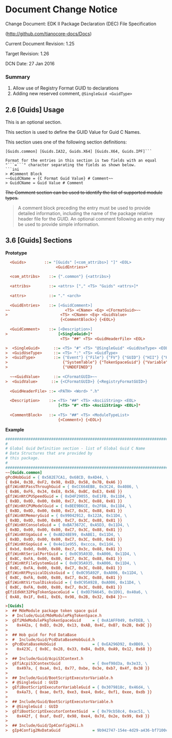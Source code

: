 # Document Change Notice


Change Document: EDK II Package Declaration (DEC) File Specification

(http://github.com/tianocore-docs/Docs)

Current Document Revision: 1.25

Target Revision: 1.26

DCN Date: 27 Jan 2016

### Summary

1. Allow use of Registry Format GUID to declarations
2. Adding new reserved comment, ```@SingleGuid <GuidType>```


## 2.6 [Guids] Usage
This is an optional section.

This section is used to define the GUID Value for Guid C Names.

This section uses one of the following section definitions:

```[Guids] [Guids.IA32] [Guids.X64] [Guids.IPF] [Guids.EBC]
[Guids.common] [Guids.IA32, Guids.X64] [Guids.X64, Guids.IPF]```

Format for the entries in this section is two fields with an equal "```=```" character separating the fields as shown below.
```ini
> #Comment Block
~~GuidCName = {C Format Guid Value} # Comment~~
> GuidCName = Guid Value # Comment
```

~~The Comment section can be used to identify the list of supported module types.~~

> A comment block preceding the entry must be used to provide detailed  information, including the name of the package relative header file for the GUID. An optional comment following an entry may be used to provide simple information.


## 3.6 [Guids] Sections
**Prototype**
```ini
  <Guids>        ::= "[Guids" [<com_attribs>] "]" <EOL>
                      <GuidEntries>*
                      
  <com_attribs>    ::= {".common"} {<attribs>}
  
  <attribs>        ::= <attrs> ["," <TS> "Guids" <attrs>]*
  
  <attrs>          ::= "." <arch>
  
  <GuidEntries>    ::= [<GuidComment>]
~~                        <TS> <CName> <Eq> <CFormatGuid>~~
>                       <TS> <CName> <Eq> <GuidValue>
                        {<CommentBlock>} {<EOL>}
  
  <GuidComment>    ::= [<Description>]
>                      [<SingleGuid>]*
                        <TS> "##" <TS> <GuidHeaderFile> <EOL>

>  <SingleGuid>      ::= <TS> "#" <TS> "@SingleGuid" <GuidUseType> <EOL> 
>  <GuidUseType>     ::= <TS> ":" <TS> <GuidType>
>  <GuidType>        ::= {"Event"} {"File"} {"FV"} {"GUID"} {"HII"} {"HOB"}
>                        {"SystemTable"} {"TokenSpaceGuid"} {"Variable"}
>                        {"UNDEFINED"}
  
  ~~<GuidValue>      ::= <CFormatGUID>~~
>  <GuidValue>      ::= {<CFormatGUID>} {<RegistryFormatGUID>}
  
  <GuidHeaderFile> ::= <PATH> <Word> ".h"
  
  <Description>    ::= <TS> "##" <TS> <AsciiString> <EOL>
                       [<TS> "#" <TS> <AsciiString> <EOL>]*
  
  <CommentBlock>   ::= <TS> "##" <TS> <ModuleTypeList>
                       {<Comment>} {<EOL>}
 ```
 
 **Example**
 ```ini
#######################################################################
#
# Global Guid Definition section - list of Global Guid C Name
# Data Structures that are provided by
# this package.
#
#######################################################################
~~[Guids.common]
gPcdHobGuid = { 0x582E7CA1, 0x68CD, 0x4D44, \
{ 0xB4, 0x3B, 0xF2, 0x98, 0xED, 0x58, 0x7B, 0xA6 }}
gEfiWinNtPassThroughGuid = { 0xCC664EB8, 0x3C24, 0x4086, \
{ 0xB6, 0xF6, 0x34, 0xE8, 0x56, 0xBC, 0xE3, 0x6E }}
gEfiWinNtCPUSpeedGuid = { 0xD4F29055, 0xE1FB, 0x11D4, \
{ 0xBD, 0x0D, 0x00, 0x80, 0xC7, 0x3C, 0x88, 0x81 }}
gEfiWinNtCPUModelGuid = { 0xBEE9B6CE, 0x2F8A, 0x11D4, \
{ 0xBD, 0x0D, 0x00, 0x80, 0xC7, 0x3C, 0x88, 0x81 }}
gEfiWinNtMemoryGuid = { 0x99042912, 0x122A, 0x11D4, \
{ 0xBD, 0x0D, 0x00, 0x80, 0xC7, 0x3C, 0x88, 0x81 }}
gEfiWinNtConsoleGuid = { 0xBA73672C, 0xA5D3, 0x11D4, \
{ 0xBD, 0x00, 0x00, 0x80, 0xC7, 0x3C, 0x88, 0x81 }}
gEfiWinNtUgaGuid = { 0xAB248E99, 0xABE1, 0x11D4, \
{ 0xBD, 0x0D, 0x00, 0x80, 0xC7, 0x3C, 0x88, 0x81 }}
gEfiWinNtGopGuid = { 0x4e11e955, 0xccca, 0x11d4, \
{ 0xbd, 0x0d, 0x00, 0x80, 0xc7, 0x3c, 0x88, 0x81 }}
gEfiWinNtSerialPortGuid = { 0x0C95A93D, 0xA006, 0x11D4, \
{ 0xBC, 0xFA, 0x00, 0x80, 0xC7, 0x3C, 0x88, 0x81 }}
gEfiWinNtFileSystemGuid = { 0x0C95A935, 0xA006, 0x11D4, \
{ 0xBC, 0xFA, 0x00, 0x80, 0xC7, 0x3C, 0x88, 0x81 }}
gEfiWinNtPhysicalDisksGuid = { 0x0C95A92F, 0xA006, 0x11D4, \
{ 0xBC, 0xFA, 0x00, 0x80, 0xC7, 0x3C, 0x88, 0x81 }}
gEfiWinNtVirtualDisksGuid = { 0x0C95A928, 0xA006, 0x11D4, \
{ 0xBC, 0xFA, 0x00, 0x80, 0xC7, 0x3C, 0x88, 0x81 }}
gEfiEdkNt32PkgTokenSpaceGuid = { 0x0D79A645, 0x1D91, 0x40a6, \
{ 0xA8, 0x1F, 0x61, 0xE6, 0x98, 0x2B, 0x32, 0xB4 }}~~

>[Guids]
>  ## MdeModule package token space guid
>  # Include/Guid/MdeModulePkgTokenSpace.h
>  gEfiMdeModulePkgTokenSpaceGuid     = { 0xA1AFF049, 0xFDEB, \
>    0x442a, { 0xB3, 0x20, 0x13, 0xAB, 0x4C, 0xB7, 0x2B, 0xBC }}
>
>  ## Hob guid for Pcd DataBase
>  #  Include/Guid/PcdDataBaseHobGuid.h
>  gPcdDataBaseHobGuid                = { 0xEA296D92, 0x0B69, \
>    0x423C, { 0x8C, 0x28, 0x33, 0xB4, 0xE0, 0xA9, 0x12, 0x68 }}
>
>  ## Include/Guid/AcpiS3Context.h 
>  gEfiAcpiS3ContextGuid              = { 0xef98d3a, 0x3e33, \
>    0x497a, { 0xa4, 0x1, 0x77, 0xbe, 0x3e, 0xb7, 0x4f, 0x38 }}
>
>  ## Include/Guid/BootScriptExecutorVariable.h
>  # @SingleGuid : GUID
>  gEfiBootScriptExecutorVariableGuid = { 0x3079818c, 0x46d4, \
>    0x4a73, { 0xae, 0xf3, 0xe3, 0xe4, 0x6c, 0xf1, 0xee, 0xdb }}
>
>  ## Include/Guid/BootScriptExecutorVariable.h
>  # @SingleGuid : GUID
>  gEfiBootScriptExecutorContextGuid  = { 0x79cb58c4, 0xac51, \
>    0x442f, { 0xaf, 0xd7, 0x98, 0xe4, 0x7d, 0x2e, 0x99, 0x8 }}
> 
>  ## Include/Guid/Ip4Config2Hii.h
>  gIp4Config2NvDataGuid              = 9b942747-154e-4d29-a436-bf7100c8b53b

```
